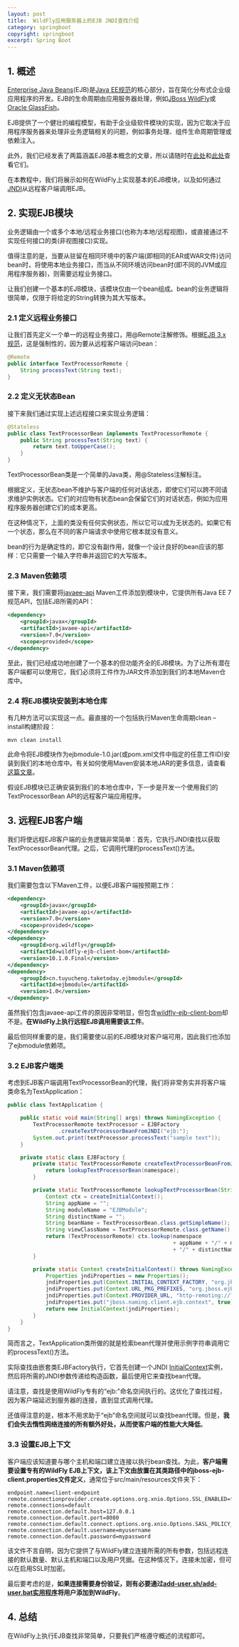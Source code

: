 ```yaml
---
layout: post
title:  WildFly应用服务器上的EJB JNDI查找介绍
category: springboot
copyright: springboot
excerpt: Spring Boot
---
```


## 1. 概述

[Enterprise Java Beans](https://docs.oracle.com/javaee/6/tutorial/doc/gijsz.html)(EJB)是[Java EE规范](https://en.wikipedia.org/wiki/Java_Platform,_Enterprise_Edition)的核心部分，旨在简化分布式企业级应用程序的开发。EJB的生命周期由应用服务器处理，例如[JBoss WildFly](http://wildfly.org/)或[Oracle GlassFish](https://www.oracle.com/middleware/technologies/glassfish-server.html)。

EJB提供了一个健壮的编程模型，有助于企业级软件模块的实现，因为它取决于应用程序服务器来处理非业务逻辑相关的问题，例如事务处理、组件生命周期管理或依赖注入。

此外，我们已经发表了两篇涵盖EJB基本概念的文章，所以请随时在[此处](https://www.baeldung.com/ejb-intro)和[此处](https://www.baeldung.com/ejb-session-beans)查看它们。

在本教程中，我们将展示如何在WildFly上实现基本的EJB模块，以及如何通过[JNDI](https://en.wikipedia.org/wiki/Java_Naming_and_Directory_Interface)从远程客户端调用EJB。

## 2. 实现EJB模块

业务逻辑由一个或多个本地/远程业务接口(也称为本地/远程视图)，或直接通过不实现任何接口的类(非视图接口)实现。

值得注意的是，当要从驻留在相同环境中的客户端(即相同的EAR或WAR文件)访问bean时，将使用本地业务接口，而当从不同环境访问bean时(即不同的JVM或应用程序服务器)，则需要远程业务接口。

让我们创建一个基本的EJB模块，该模块仅由一个bean组成。bean的业务逻辑将很简单，仅限于将给定的String转换为其大写版本。

### 2.1 定义远程业务接口

让我们首先定义一个单一的远程业务接口，用@Remote注解修饰。根据[EJB 3.x规范](https://download.oracle.com/otn-pub/jcp/ejb-3.1-fr-eval-oth-JSpec/ejb-3_1-fr-spec.pdf)，这是强制性的，因为要从远程客户端访问bean：

```java
@Remote
public interface TextProcessorRemote {
    String processText(String text);
}
```

### 2.2 定义无状态Bean

接下来我们通过实现上述远程接口来实现业务逻辑：

```java
@Stateless
public class TextProcessorBean implements TextProcessorRemote {
    public String processText(String text) {
        return text.toUpperCase();
    }
}
```

TextProcessorBean类是一个简单的Java类，用@Stateless注解标注。

根据定义，无状态bean不维护与客户端的任何对话状态，即使它们可以跨不同请求维护实例状态。它们的对应物有状态bean会保留它们的对话状态，例如为应用程序服务器创建它们的成本更高。

在这种情况下，上面的类没有任何实例状态，所以它可以成为无状态的。如果它有一个状态，那么在不同的客户端请求中使用它根本就没有意义。

bean的行为是确定性的，即它没有副作用，就像一个设计良好的bean应该的那样：它只需要一个输入字符串并返回它的大写版本。

### 2.3 Maven依赖项

接下来，我们需要将[javaee-api](https://central.sonatype.com/artifact/javax/javaee-api/8.0.1) Maven工件添加到模块中，它提供所有Java EE 7规范API，包括EJB所需的API：

```xml
<dependency>
    <groupId>javax</groupId>
    <artifactId>javaee-api</artifactId>
    <version>7.0</version>
    <scope>provided</scope>
</dependency>
```

至此，我们已经成功地创建了一个基本的但功能齐全的EJB模块。为了让所有潜在客户端都可以使用它，我们必须将工件作为JAR文件添加到我们的本地Maven仓库中。

### 2.4 将EJB模块安装到本地仓库

有几种方法可以实现这一点。最直接的一个包括执行Maven生命周期clean – install构建阶段：

```shell
mvn clean install
```

此命令将EJB模块作为ejbmodule-1.0.jar(或pom.xml文件中指定的任意工件ID)安装到我们的本地仓库中。有关如何使用Maven安装本地JAR的更多信息，请查看[这篇文章](https://www.baeldung.com/install-local-jar-with-maven)。

假设EJB模块已正确安装到我们的本地仓库中，下一步是开发一个使用我们的TextProcessorBean API的远程客户端应用程序。

## 3. 远程EJB客户端

我们将使远程EJB客户端的业务逻辑非常简单：首先，它执行JNDI查找以获取TextProcessorBean代理。之后，它调用代理的processText()方法。

### 3.1 Maven依赖项

我们需要包含以下Maven工件，以便EJB客户端按预期工作：

```xml
<dependency>
    <groupId>javax</groupId>
    <artifactId>javaee-api</artifactId>
    <version>7.0</version>
    <scope>provided</scope>
</dependency>
<dependency>
    <groupId>org.wildfly</groupId>
    <artifactId>wildfly-ejb-client-bom</artifactId>
    <version>10.1.0.Final</version>
</dependency>
<dependency>
    <groupId>cn.tuyucheng.taketoday.ejbmodule</groupId>
    <artifactId>ejbmodule</artifactId>
    <version>1.0</version>
</dependency>
```

虽然我们包含javaee-api工件的原因非常明显，但包含[wildfly-ejb-client-bom](https://search.maven.org/classic/#search|ga|1|wildfly-ejb-client-bom)却不是。**在WildFly上执行远程EJB调用需要该工件**。

最后但同样重要的是，我们需要使以前的EJB模块对客户端可用，因此我们也添加了ejbmodule依赖项。

### 3.2 EJB客户端类

考虑到EJB客户端调用TextProcessorBean的代理，我们将非常务实并将客户端类命名为TextApplication：

```java
public class TextApplication {

    public static void main(String[] args) throws NamingException {
        TextProcessorRemote textProcessor = EJBFactory
                .createTextProcessorBeanFromJNDI("ejb:");
        System.out.print(textProcessor.processText("sample text"));
    }

    private static class EJBFactory {
        private static TextProcessorRemote createTextProcessorBeanFromJNDI(String namespace) throws NamingException {
            return lookupTextProcessorBean(namespace);
        }

        private static TextProcessorRemote lookupTextProcessorBean(String namespace) throws NamingException {
            Context ctx = createInitialContext();
            String appName = "";
            String moduleName = "EJBModule";
            String distinctName = "";
            String beanName = TextProcessorBean.class.getSimpleName();
            String viewClassName = TextProcessorRemote.class.getName();
            return (TextProcessorRemote) ctx.lookup(namespace
                                                    + appName + "/" + moduleName
                                                    + "/" + distinctName + "/" + beanName + "!" + viewClassName);
        }

        private static Context createInitialContext() throws NamingException {
            Properties jndiProperties = new Properties();
            jndiProperties.put(Context.INITIAL_CONTEXT_FACTORY, "org.jboss.naming.remote.client.InitialContextFactory");
            jndiProperties.put(Context.URL_PKG_PREFIXES, "org.jboss.ejb.client.naming");
            jndiProperties.put(Context.PROVIDER_URL, "http-remoting://localhost:8080");
            jndiProperties.put("jboss.naming.client.ejb.context", true);
            return new InitialContext(jndiProperties);
        }
    }
}
```

简而言之，TextApplication类所做的就是检索bean代理并使用示例字符串调用它的processText()方法。

实际查找由嵌套类EJBFactory执行，它首先创建一个JNDI [InitialContext](https://docs.oracle.com/en/java/javase/11/docs/api/java.naming/javax/naming/InitialContext.html)实例，然后将所需的JNDI参数传递给构造函数，最后使用它来查找bean代理。

请注意，查找是使用WildFly专有的“ejb:”命名空间执行的。这优化了查找过程，因为客户端延迟到服务器的连接，直到显式调用代理。

还值得注意的是，根本不用求助于“ejb”命名空间就可以查找bean代理。但是，**我们会失去惰性网络连接的所有额外好处，从而使客户端的性能大大降低**。

### 3.3 设置EJB上下文

客户端应该知道要与哪个主机和端口建立连接以执行bean查找。为此，**客户端需要设置专有的WildFly EJB上下文，该上下文由放置在其类路径中的jboss-ejb-client.properties文件定义**，通常位于src/main/resources文件夹下：

```properties
endpoint.name=client-endpoint
remote.connectionprovider.create.options.org.xnio.Options.SSL_ENABLED=false
remote.connections=default
remote.connection.default.host=127.0.0.1
remote.connection.default.port=8080
remote.connection.default.connect.options.org.xnio.Options.SASL_POLICY_NOANONYMOUS=false
remote.connection.default.username=myusername
remote.connection.default.password=mypassword
```

该文件不言自明，因为它提供了与WildFly建立连接所需的所有参数，包括远程连接的默认数量、默认主机和端口以及用户凭据。在这种情况下，连接未加密，但可以在启用SSL时加密。

最后要考虑的是，**如果连接需要身份验证，则有必要通过[add-user.sh/add-user.bat实用程序](https://docs.jboss.org/author/display/WFLY8/add-user%20utility.html)将用户添加到WildFly**。

## 4. 总结

在WildFly上执行EJB查找非常简单，只要我们严格遵守概述的流程即可。